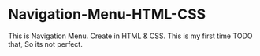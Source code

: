 # Navigation-Menu-HTML-CSS
This is Navigation Menu. Create in HTML &amp; CSS.
This is my first time TODO that, So its not perfect.
